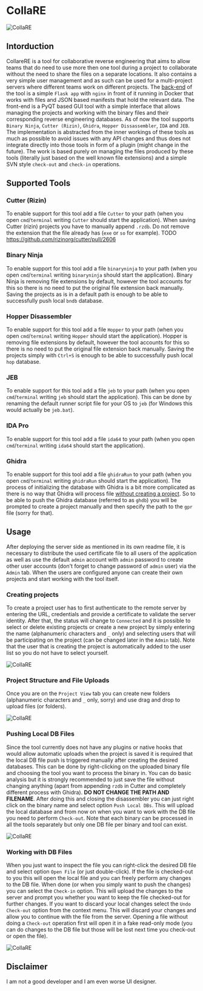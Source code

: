 
# CollaRE

![CollaRE](./collare/icons/collare-full-white.png)


## Intorduction

CollareRE is a tool for collaborative reverse engineering that aims to allow teams that do need to use more then one tool during a project to collaborate without the need to share the files on a separate locations. It also contains a very simple user management and as such can be used for a multi-project servers where different teams work on different projects.
The [back-end](https://github.com/Martyx00/CollaREServer) of the tool is a simple `Flask app` with `nginx` in front of it running in Docker that works with files and JSON based manifests that hold the relevant data. The front-end is a PyQT based GUI tool with a simple interface that allows managing the projects and working with the binary files and their corresponding reverse engineering databases. As of now the tool supports `Binary Ninja`, `Cutter (Rizin)`, `Ghidra`, `Hopper Dissassembler`, `IDA` and `JEB`. The implementation is abstracted from the inner workings of these tools as much as possible to avoid issues with any API changes and thus does not integrate directly into those tools in form of a plugin (might change in the future). The work is based purely on managing the files produced by these tools (literally just based on the well known file extensions) and a simple SVN style `check-out` and `check-in` operations.

## Supported Tools

### Cutter (Rizin)

To enable support for this tool add a file `Cutter` to your path (when you open `cmd`/`terminal` writing `Cutter` should start the application). 
When saving Cutter (rizin) projects you have to manually append `.rzdb`. Do not remove the extension that the file already has (`exe` or `so` for example).
TODO https://github.com/rizinorg/cutter/pull/2606

### Binary Ninja

To enable support for this tool add a file `binaryninja` to your path (when you open `cmd`/`terminal` writing `binaryninja` should start the application).
Binary Ninja is removing file extensions by default, however the tool accounts for this so there is no need to put the original file extension back manually. Saving the projects as is in a default path is enough to be able to successfully push local `bndb` database.

### Hopper Disassembler

To enable support for this tool add a file `Hopper` to your path (when you open `cmd`/`terminal` writing `Hopper` should start the application).
Hopper is removing file extensions by default, however the tool accounts for this so there is no need to put the original file extension back manually. Saving the projects simply with `Ctrl+S` is enough to be able to successfully push local `hop` database.

### JEB

To enable support for this tool add a file `jeb` to your path (when you open `cmd`/`terminal` writing `jeb` should start the application). This can be done by renaming the default runner script file for your OS to `jeb` (for Windows this would actually be `jeb.bat`).

### IDA Pro

To enable support for this tool add a file `ida64` to your path (when you open `cmd`/`terminal` writing `ida64` should start the application).

### Ghidra

To enable support for this tool add a file `ghidraRun` to your path (when you open `cmd`/`terminal` writing `ghidraRun` should start the application).
The process of initializing the database with Ghidra is a bit more complicated as there is no way that Ghidra will process file [without creating a project](https://github.com/NationalSecurityAgency/ghidra/issues/629). So to be able to push the Ghidra database (referred to as `ghdb`) you will be prompted to create a project manually and then specify the path to the `gpr` file (sorry for that).

## Usage

After deploying the server side as mentioned in its own readme file, it is necessary to distribute the used certificate file to all users of the application as well as use the default `admin` account with `admin` password to create other user accounts (don't forget to change password of `admin` user) via the `Admin` tab. When the users are configured anyone can create their own projects and start working with the tool itself.

### Creating projects

To create a project user has to first authenticate to the remote server by entering the URL, credentials and provide a certificate to validate the server identity. After that, the status will change to `Connected` and it is possible to select or delete existing projects or create a new project by simply entering the name (alphanumeric characters and `_` only) and selecting users that will be participating on the project (can be changed later in the `Admin` tab). Note that the user that is creating the project is automatically added to the user list so you do not have to select yourself.

![CollaRE](./images/new_project.gif)

### Project Structure and File Uploads

Once you are on the `Project View` tab you can create new folders (alphanumeric characters and `_` only, sorry) and use drag and drop to upload files (or folders).

![CollaRE](./images/create_upload.gif)

### Pushing Local DB Files

Since the tool currently does not have any plugins or native hooks that would allow automatic uploads when the project is saved it is required that the local DB file push is triggered manually after creating the desired databases. This can be done by right-clicking on the uploaded binary file and choosing the tool you want to process the binary in. You can do basic analysis but it is strongly recommended to just save the file without changing anything (apart from appending `rzdb` in Cutter and completely different process with Ghidra). **DO NOT CHANGE THE PATH AND FILENAME**. After doing this and closing the disassembler you can just right click on the binary name and select option `Push Local DBs`. This will upload the local database and from now on when you want to work with the DB file you need to perform `Check-out`. Note that each binary can be processed in all the tools separately but only one DB file per binary and tool can exist.

![CollaRE](./images/db_files.gif)


### Working with DB Files

When you just want to inspect the file you can right-click the desired DB file and select option `Open File` (or just double-click). If the file is checked-out to you this will open the local file and you can freely perform any changes to the DB file. When done (or when you simply want to push the changes) you can select the `Check-in` option. This will upload the changes to the server and prompt you whether you want to keep the file checked-out for further changes. If you want to discard your local changes select the `Undo Check-out` option from the context menu. This will discard your changes and allow you to continue with the file from the server. Opening a file without doing a `Check-out` operation first will open it in a fake read-only mode (you can do changes to the DB file but those will be lost next time you check-out or open the file).

![CollaRE](./images/checkout.gif)

## Disclaimer

I am not a good developer and I am even worse UI designer.
